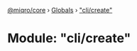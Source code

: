[@miqro/core](../README.md) › [Globals](../globals.md) › ["cli/create"](_cli_create_.md)

# Module: "cli/create"


